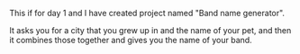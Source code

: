 This if for day 1 and I have created project named "Band name generator".

It asks you for a city that you grew up in and the name of your pet, and then it combines those together and gives you the name of your band.
